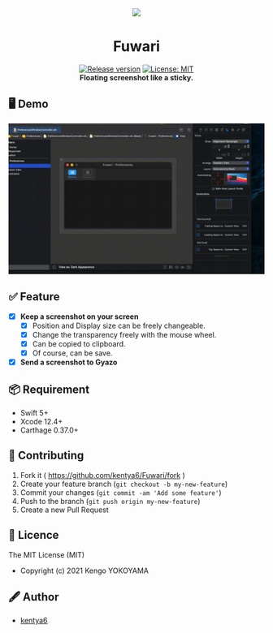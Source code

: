 <div align="center">
  <img src="https://user-images.githubusercontent.com/16918590/111069765-ee119500-8511-11eb-83c2-a45bf2aa40da.png" width="196px" />
  <h1>Fuwari</h1>
</div>

<div align="center">
<a href="https://github.com/kentya6/Fuwari/releases/latest"><img src="https://img.shields.io/github/release/kentya6/Fuwari.svg" alt="Release version"></a>
<a href="https://github.com/kentya6/Fuwari/blob/master/LICENSE"><img src="https://img.shields.io/badge/license-MIT-green.svg" alt="License: MIT"></a>
</div>

<div align="center">
  <strong>Floating screenshot like a sticky.</strong>
</div>

## 🖥 Demo

<p align="center" >
<img src="https://raw.githubusercontent.com/sskmy1024y/Fuwari/gh-pages/images/fuwari_demo.gif" width="720px" />
</p>

## ✅ Feature

* [x] **Keep a screenshot on your screen**
  * [x] Position and Display size can be freely changeable.
  * [x] Change the transparency freely with the mouse wheel.
  * [x] Can be copied to clipboard.
  * [x] Of course, can be save.
* [x] **Send a screenshot to Gyazo**

## 📦 Requirement

* Swift 5+
* Xcode 12.4+
* Carthage 0.37.0+

## 🤝 Contributing

1. Fork it ( <https://github.com/kentya6/Fuwari/fork> )
2. Create your feature branch (`git checkout -b my-new-feature`)
3. Commit your changes (`git commit -am 'Add some feature'`)
4. Push to the branch (`git push origin my-new-feature`)
5. Create a new Pull Request

## 🎫 Licence

The MIT License (MIT)

* Copyright (c) 2021 Kengo YOKOYAMA

## 🖋 Author

* [kentya6](https://github.com/kentya6)
